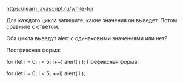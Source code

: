 https://learn.javascript.ru/while-for

Для каждого цикла запишите, какие значения он выведет. Потом сравните с ответом.

Оба цикла выведут alert с одинаковыми значениями или нет?

Постфиксная форма:

for (let i = 0; i < 5; i++) alert( i );
Префиксная форма:

for (let i = 0; i < 5; ++i) alert( i );